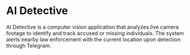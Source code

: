 # AI Detective
AI Detective is a computer vision application that analyzes live camera footage to identify and track
accused or missing individuals. The system alerts nearby law enforcement with the current
location upon detection through Telegram.
